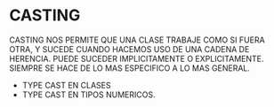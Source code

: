 # CASTING
CASTING NOS PERMITE QUE UNA CLASE TRABAJE COMO SI FUERA OTRA, Y SUCEDE CUANDO HACEMOS USO DE UNA CADENA DE HERENCIA.
PUEDE SUCEDER IMPLICITAMENTE O EXPLICITAMENTE. SIEMPRE SE HACE DE LO MAS ESPECIFICO A LO MAS GENERAL.

* TYPE CAST EN CLASES
* TYPE CAST EN TIPOS NUMERICOS.


